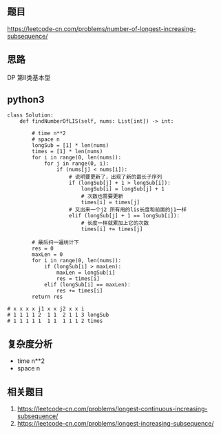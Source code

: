 ## 题目
https://leetcode-cn.com/problems/number-of-longest-increasing-subsequence/

## 思路
DP 第II类基本型

## python3
```python3
class Solution:
    def findNumberOfLIS(self, nums: List[int]) -> int:
        
        # time n**2
        # space n
        longSub = [1] * len(nums)
        times = [1] * len(nums)
        for i in range(0, len(nums)):
            for j in range(0, i):
                if (nums[j] < nums[i]):
                    # 说明要更新了，出现了新的最长子序列
                    if (longSub[j] + 1 > longSub[i]):
                        longSub[i] = longSub[j] + 1
                        # 次数也需要更新
                        times[i] = times[j]
                    # 又出来一个j2 所有用的lis长度和前面的j1一样
                    elif (longSub[j] + 1 == longSub[i]):
                        # 长度一样就累加上它的次数
                        times[i] += times[j]
       
        # 最后扫一遍统计下
        res = 0
        maxLen = 0
        for i in range(0, len(nums)):
            if (longSub[i] > maxLen):
                maxLen = longSub[i]
                res = times[i]
            elif (longSub[i] == maxLen):
                res += times[i]
        return res

# x x x x j1 x x j2 x x i
# 1 1 1 1 2  1 1  2 1 1 3 longSub
# 1 1 1 1 1  1 1  1 1 1 2 times
```

## 复杂度分析
* time n**2
* space n

## 相关题目
1. https://leetcode-cn.com/problems/longest-continuous-increasing-subsequence/
2. https://leetcode-cn.com/problems/longest-increasing-subsequence/
